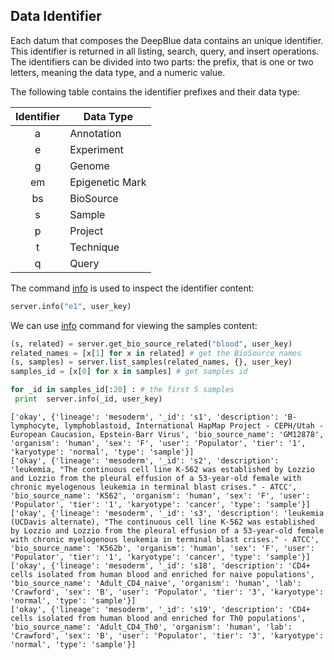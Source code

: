 ## Data Identifier

Each datum that composes the DeepBlue data contains an unique identifier.
This identifier is returned in all listing, search, query, and insert operations.
The identifiers can be divided into two parts: the prefix, that is one or two letters,
meaning the data type, and a numeric value.

The following table contains the identifier prefixes and their data type:

| Identifier | Data Type       |
|:----------:|-----------------|
| a          | Annotation      |
| e          | Experiment      |
| g          | Genome          |
| em         | Epigenetic Mark |
| bs         | BioSource      |
| s          | Sample          |
| p          | Project         |
| t          | Technique       |
| q          | Query           |

The command [info](http://deepblue.mpi-inf.mpg.de/api.html#api-info) is used to inspect the identifier content:
```python
server.info("e1", user_key)
```


We can use [info](http://deepblue.mpi-inf.mpg.de/api.html#api-info) command for viewing the samples content:

```python
(s, related) = server.get_bio_source_related("blood", user_key)
related_names = [x[1] for x in related] # get the BioSource names
(s, samples) = server.list_samples(related_names, {}, user_key)
samples_id = [x[0] for x in samples] # get samples id

for _id in samples_id[:20] : # the first 5 samples
 print  server.info(_id, user_key)
```

```
['okay', {'lineage': 'mesoderm', '_id': 's1', 'description': 'B-lymphocyte, lymphoblastoid, International HapMap Project - CEPH/Utah - European Caucasion, Epstein-Barr Virus', 'bio_source_name': 'GM12878', 'organism': 'human', 'sex': 'F', 'user': 'Populator', 'tier': '1', 'karyotype': 'normal', 'type': 'sample'}]
['okay', {'lineage': 'mesoderm', '_id': 's2', 'description': 'leukemia, "The continuous cell line K-562 was established by Lozzio and Lozzio from the pleural effusion of a 53-year-old female with chronic myelogenous leukemia in terminal blast crises." - ATCC', 'bio_source_name': 'K562', 'organism': 'human', 'sex': 'F', 'user': 'Populator', 'tier': '1', 'karyotype': 'cancer', 'type': 'sample'}]
['okay', {'lineage': 'mesoderm', '_id': 's3', 'description': 'leukemia (UCDavis alternate), "The continuous cell line K-562 was established by Lozzio and Lozzio from the pleural effusion of a 53-year-old female with chronic myelogenous leukemia in terminal blast crises." - ATCC', 'bio_source_name': 'K562b', 'organism': 'human', 'sex': 'F', 'user': 'Populator', 'tier': '1', 'karyotype': 'cancer', 'type': 'sample'}]
['okay', {'lineage': 'mesoderm', '_id': 's18', 'description': 'CD4+ cells isolated from human blood and enriched for naive populations', 'bio_source_name': 'Adult_CD4_naive', 'organism': 'human', 'lab': 'Crawford', 'sex': 'B', 'user': 'Populator', 'tier': '3', 'karyotype': 'normal', 'type': 'sample'}]
['okay', {'lineage': 'mesoderm', '_id': 's19', 'description': 'CD4+ cells isolated from human blood and enriched for Th0 populations', 'bio_source_name': 'Adult_CD4_Th0', 'organism': 'human', 'lab': 'Crawford', 'sex': 'B', 'user': 'Populator', 'tier': '3', 'karyotype': 'normal', 'type': 'sample'}]
```

